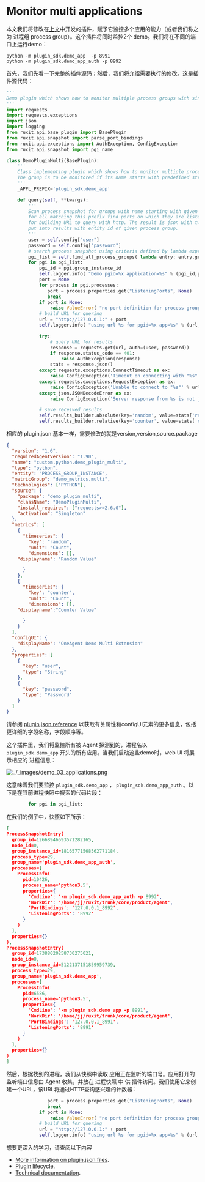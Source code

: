 # Monitor multi applications

本文我们将修改在[上文](Error_handling.md)中开发的插件，赋予它监控多个应用的能力（或者我们称之为 进程组 process group）。这个插件将同时监控2个 demo。我们将在不同的端口上运行demo：

```shell
python -m plugin_sdk.demo_app  -p 8991
python -m plugin_sdk.demo_app_auth -p 8992
```

首先，我们先看一下完整的插件源码；然后，我们将介绍需要执行的修改。这是插件源代码：

```python
'''
Demo plugin which shows how to monitor multiple process groups with single plugin.
'''
import requests
import requests.exceptions
import json
import logging
from ruxit.api.base_plugin import BasePlugin
from ruxit.api.snapshot import parse_port_bindings
from ruxit.api.exceptions import AuthException, ConfigException
from ruxit.api.snapshot import pgi_name

class DemoPluginMulti(BasePlugin):
    '''
    Class implementing plugin which shows how to monitor multiple process groups with single plugin.
    The group is to be monitored if its name starts with predefined string.
    '''
    _APPL_PREFIX='plugin_sdk.demo_app'

    def query(self, **kwargs):
        '''
        Scan process snapshot for groups with name starting with given prefix, and
        for all matching this prefix find ports on which they are listening. Then use this port
        for building URL to query with http. The result is json with two variables which are
        put into results with entity id of given process group.
        '''
        user = self.config["user"]
        password = self.config["password"]
        # search process snapshot using criteria defined by lambda expression
        pgi_list = self.find_all_process_groups( lambda entry: entry.group_name.startswith(self._APPL_PREFIX))
        for pgi in pgi_list:
            pgi_id = pgi.group_instance_id
            self.logger.info( "Demo pgid=%x application=%s" % (pgi_id,pgi.group_name ))
            port = None
            for process in pgi.processes:
               port = process.properties.get("ListeningPorts", None)
               break
            if port is None:
                raise ValueError( "no port definition for process group with id=%d" % pgi_id )
            # build URL for quering
            url = "http://127.0.0.1:" + port
            self.logger.info( "using url %s for pgid=%x app=%s" % (url,pgi_id,pgi.group_name ))

            try:
                # query URL for results
                response = requests.get(url, auth=(user, password))
                if response.status_code == 401:
                    raise AuthException(response)
                stats = response.json()
            except requests.exceptions.ConnectTimeout as ex:
                raise ConfigException('Timeout on connecting with "%s"' % url) from ex
            except requests.exceptions.RequestException as ex:
                raise ConfigException('Unable to connect to "%s"' % url) from ex
            except json.JSONDecodeError as ex:
                raise ConfigException('Server response from %s is not json' % url) from ex

            # save received results
            self.results_builder.absolute(key='random', value=stats['random'], entity_id=pgi_id)
            self.results_builder.relative(key='counter', value=stats['counter'], entity_id=pgi_id)
```

相应的 plugin.json 基本一样，需要修改的就是version,version,source.package 

```json
{
  "version": "1.6",
  "requiredAgentVersion": "1.90",
  "name": "custom.python.demo_plugin_multi",
  "type": "python",
  "entity": "PROCESS_GROUP_INSTANCE",
  "metricGroup": "demo_metrics.multi",
  "technologies": ["PYTHON"],
  "source": {
    "package": "demo_plugin_multi",
    "className": "DemoPluginMulti",
    "install_requires": ["requests>=2.6.0"],
    "activation": "Singleton"
  },
  "metrics": [
    {
      "timeseries": {
        "key": "random",
        "unit": "Count",
        "dimensions": [],
	"displayname": "Random Value"

      }
    },
    {
      "timeseries": {
        "key": "counter",
        "unit": "Count",
        "dimensions": [],
	"displayname":"Counter Value"

      }
    }
  ],
  "configUI": {
    "displayName": "OneAgent Demo Multi Extension"
  },
  "properties": [
    {
      "key": "user",
      "type": "String"
    },
    {
      "key": "password",
      "type": "Password"
    }
  ]
}
```

请参阅 [plugin.json reference](https://dynatrace.github.io/plugin-sdk/api/plugin_json_apidoc.html) 以获取有关属性和configUI元素的更多信息，包括更详细的字段名称，字段顺序等。

这个插件里，我们将监控所有被 Agent 探测到的，进程名以 `plugin_sdk.demo_app` 开头的所有应用。当我们启动这些demo时，web UI 将展示相应的 进程信息：

![../_images/demo_03_applications.png](https://dynatrace.github.io/plugin-sdk/_images/demo_03_applications.png)

这意味着我们要监控  `plugin_sdk.demo_app` ， `plugin_sdk.demo_app_auth` 。以下是在当前进程快照中搜索的代码片段：

```python
        for pgi in pgi_list:
```

在我们的例子中，快照如下所示：

```json
[
ProcessSnapshotEntry(
  group_id=12668946693571282165, 
  node_id=0, 
  group_instance_id=18165771568562771184, 
  process_type=29, 
  group_name='plugin_sdk.demo_app_auth', 
  processes=[
    ProcessInfo(
      pid=10426, 
      process_name='python3.5', 
      properties={
        'CmdLine': '-m plugin_sdk.demo_app_auth -p 8992', 
        'WorkDir': '/home/jj/ruxit/trunk/core/product/agent', 
        'PortBindings': '127.0.0.1_8992', 
        'ListeningPorts': '8992'
      }
    )
  ], 
  properties={}
), 
ProcessSnapshotEntry(
  group_id=17388020258730275021, 
  node_id=0, 
  group_instance_id=5122137151859959739, 
  process_type=29, 
  group_name='plugin_sdk.demo_app', 
  processes=[
    ProcessInfo(
      pid=6586, 
      process_name='python3.5', 
      properties={
        'CmdLine': '-m plugin_sdk.demo_app -p 8991', 
        'WorkDir': '/home/jj/ruxit/trunk/core/product/agent', 
        'PortBindings': '127.0.0.1_8991', 
        'ListeningPorts': '8991'
      }
    )
  ], 
  properties={}
)
]
```

然后，根据找到的进程，我们从快照中读取 应用正在监听的端口号。应用打开的监听端口信息由 Agent 收集，并放在 进程快照 中 供 插件访问。我们使用它来创建一个URL，该URL将通过HTTP查询感兴趣的计数器：

```python
               port = process.properties.get("ListeningPorts", None)
               break
            if port is None:
                raise ValueError( "no port definition for process group with id=%d" % pgi_id )
            # build URL for quering
            url = "http://127.0.0.1:" + port
            self.logger.info( "using url %s for pgid=%x app=%s" % (url,pgi_id,pgi.group_name ))
```

想要更深入的学习，请查阅以下内容

- [More information on plugin.json files](https://dynatrace.github.io/plugin-sdk/api/plugin_json_apidoc.html).
- [Plugin lifecycle](https://dynatrace.github.io/plugin-sdk/plugin_lifecycle/index.html).
- [Technical documentation](https://dynatrace.github.io/plugin-sdk/apidoc.html).

